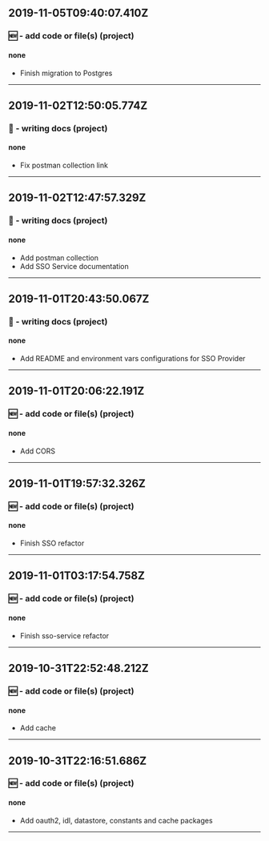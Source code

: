 ## 2019-11-05T09:40:07.410Z
### 🆕 - add code or file(s) (project)

#### none

- Finish migration to Postgres

-----------------------------

## 2019-11-02T12:50:05.774Z
### 📝 - writing docs (project)

#### none

- Fix postman collection link

-----------------------------

## 2019-11-02T12:47:57.329Z
### 📝 - writing docs (project)

#### none

- Add postman collection
- Add SSO Service documentation

-----------------------------

## 2019-11-01T20:43:50.067Z
### 📝 - writing docs (project)

#### none

- Add README and environment vars configurations for SSO Provider

-----------------------------

## 2019-11-01T20:06:22.191Z
### 🆕 - add code or file(s) (project)

#### none

- Add CORS

-----------------------------

## 2019-11-01T19:57:32.326Z
### 🆕 - add code or file(s) (project)

#### none

- Finish SSO refactor

-----------------------------

## 2019-11-01T03:17:54.758Z
### 🆕 - add code or file(s) (project)

#### none

- Finish sso-service refactor

-----------------------------

## 2019-10-31T22:52:48.212Z
### 🆕 - add code or file(s) (project)

#### none

- Add cache

-----------------------------

## 2019-10-31T22:16:51.686Z
### 🆕 - add code or file(s) (project)

#### none

- Add oauth2, idl, datastore, constants and cache packages

-----------------------------

